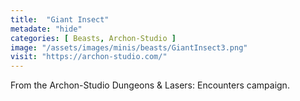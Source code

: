 ```yaml
---
title:  "Giant Insect"
metadate: "hide"
categories: [ Beasts, Archon-Studio ]
image: "/assets/images/minis/beasts/GiantInsect3.png"
visit: "https://archon-studio.com/"
---
```

From the Archon-Studio Dungeons & Lasers: Encounters campaign.